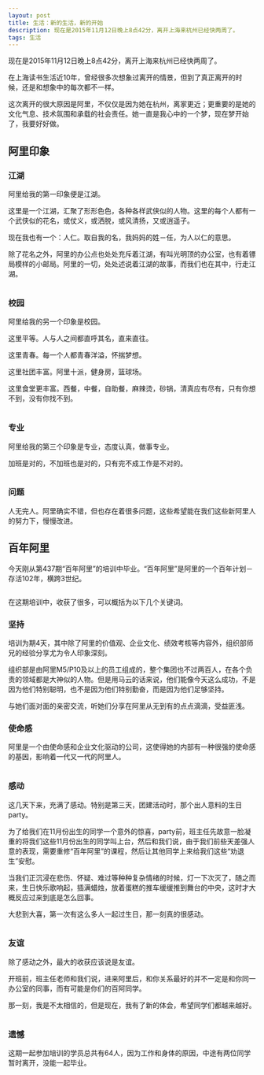 ```yaml
---
layout: post
title: 生活：新的生活，新的开始
description: 现在是2015年11月12日晚上8点42分，离开上海来杭州已经快两周了。
tags: 生活
---
```


现在是2015年11月12日晚上8点42分，离开上海来杭州已经快两周了。

在上海读书生活近10年，曾经很多次想象过离开的情景，但到了真正离开的时候，还是和想象中的每次都不一样。

这次离开的很大原因是阿里，不仅仅是因为她在杭州，离家更近；更重要的是她的文化气息、技术氛围和承载的社会责任。她一直是我心中的一个梦，现在梦开始了，我要好好做。

## **阿里印象**

### **江湖**

阿里给我的第一印象便是江湖。

这里是一个江湖，汇聚了形形色色，各种各样武侠似的人物。这里的每个人都有一个武侠似的花名，或仗义，或洒脱，或风清扬，又或逍遥子。

现在我也有一个：人仁。取自我的名，我妈妈的姓－任，为人以仁的意思。

除了花名之外，阿里的办公点也处处充斥着江湖，有叫光明顶的办公室，也有着镖局模样的小邮局。阿里的一切，处处述说着江湖的故事，而我们也在其中，行走江湖。

<p class="picture"><img alt="" src="{{site.qiniu_static}}/assets/img/2015-11-12/post.jpg"/></p>

### **校园**

阿里给我的另一个印象是校园。

这里平等。人与人之间都直呼其名，直来直往。

这里青春。每一个人都青春洋溢，怀揣梦想。

这里社团丰富。阿里十派，健身房，篮球场。

这里食堂更丰富。西餐，中餐，自助餐，麻辣烫，砂锅，清真应有尽有，只有你想不到，没有你找不到。

<p class="picture"><img alt="" src="{{site.qiniu_static}}/assets/img/2015-11-12/bike.jpg"/></p>

### **专业**

阿里给我的第三个印象是专业，态度认真，做事专业。

加班是对的，不加班也是对的，只有完不成工作是不对的。

<p class="picture"><img alt="" src="{{site.qiniu_static}}/assets/img/2015-11-12/1st.jpg"/></p>

### **问题**

人无完人。阿里确实不错，但也存在着很多问题，这些希望能在我们这些新阿里人的努力下，慢慢改进。

## **百年阿里**

今天刚从第437期“百年阿里”的培训中毕业。“百年阿里”是阿里的一个百年计划－存活102年，横跨3世纪。

<p class="picture"><img alt="" src="{{site.qiniu_static}}/assets/img/2015-11-12/graduation.jpg"/></p>

在这期培训中，收获了很多，可以概括为以下几个关键词。

### **坚持**

培训为期4天，其中除了阿里的价值观、企业文化、绩效考核等内容外，组织部师兄的经验分享尤为令人印象深刻。

组织部是由阿里M5/P10及以上的员工组成的，整个集团也不过两百人，在各个负责的领域都是大神似的人物。但是用马云的话来说，他们能像今天这么成功，不是因为他们特别聪明，也不是因为他们特别勤奋，而是因为他们足够坚持。

与她们面对面的亲密交流，听她们分享在阿里从无到有的点点滴滴，受益匪浅。

### **使命感**

阿里是一个由使命感和企业文化驱动的公司，这使得她的内部有一种很强的使命感的基因，影响着一代又一代的阿里人。

<p class="picture"><img alt="" src="{{site.qiniu_static}}/assets/img/2015-11-12/monkey.jpg"/></p>

### **感动**

这几天下来，充满了感动。特别是第三天，团建活动时，那个出人意料的生日party。

为了给我们在11月份出生的同学一个意外的惊喜，party前，班主任先故意一脸凝重的将我们这些11月份出生的同学叫上台，然后和我们说，由于我们前些天差强人意的表现，需要重修“百年阿里”的课程，然后让其他同学上来给我们这些“劝退生”安慰。

当我们正沉浸在悲伤、怀疑、难过等种种复杂情绪的时候，灯一下次灭了，随之而来，生日快乐歌响起，插满蜡烛，放着蛋糕的推车缓缓推到舞台的中央，这时才大概反应过来到底是怎么回事。

大悲到大喜，第一次有这么多人一起过生日，那一刻真的很感动。

<p class="picture"><img alt="" src="{{site.qiniu_static}}/assets/img/2015-11-12/birthday.jpg"/></p>

### **友谊**

除了感动之外，最大的收获应该说是友谊。

开班前，班主任老师和我们说，进来阿里后，和你关系最好的并不一定是和你同一办公室的同事，而有可能是你们的百阿同学。

那一刻，我是不太相信的，但是现在，我有了新的体会，希望同学们都越来越好。

<p class="picture"><img alt="" src="{{site.qiniu_static}}/assets/img/2015-11-12/all.jpg"/></p>

### **遗憾**

这期一起参加培训的学员总共有64人，因为工作和身体的原因，中途有两位同学暂时离开，没能一起毕业。

<p class="picture"><img alt="" src="{{site.qiniu_static}}/assets/img/2015-11-12/splash.jpg"/></p>